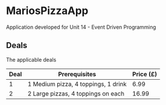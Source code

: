 # MariosPizzaApp
Application developed for Unit 14 - Event Driven Programming

## Deals
The applicable deals

| Deal | Prerequisites | Price (£) |
|---|---|---|
| 1 | 1 Medium pizza, 4 toppings, 1 drink | 6.99 |
| 2 | 2 Large pizzas, 4 toppings on each | 16.99 |
